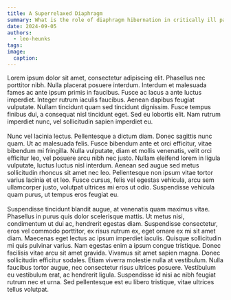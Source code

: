 ```yaml
---
title: A Superrelaxed Diaphragm
summary: What is the role of diaphragm hibernation in critically ill patients?
date: 2024-09-05
authors:
  - leo-heunks
tags:
image:
  caption:
---
```

Lorem ipsum dolor sit amet, consectetur adipiscing elit. Phasellus nec porttitor nibh. Nulla placerat posuere interdum. Interdum et malesuada fames ac ante ipsum primis in faucibus. Fusce ac lacus a ante luctus imperdiet. Integer rutrum iaculis faucibus. Aenean dapibus feugiat vulputate. Nullam tincidunt quam sed tincidunt dignissim. Fusce tempus finibus dui, a consequat nisl tincidunt eget. Sed eu lobortis elit. Nam rutrum imperdiet nunc, vel sollicitudin sapien imperdiet eu.
<br><br>
Nunc vel lacinia lectus. Pellentesque a dictum diam. Donec sagittis nunc quam. Ut ac malesuada felis. Fusce bibendum ante et orci efficitur, vitae bibendum mi fringilla. Nulla vulputate, diam et mollis venenatis, velit orci efficitur leo, vel posuere arcu nibh nec justo. Nullam eleifend lorem in ligula vulputate, luctus luctus nisl interdum. Aenean sed augue sed metus sollicitudin rhoncus sit amet nec leo. Pellentesque non ipsum vitae tortor varius lacinia et et leo. Fusce cursus, felis vel egestas vehicula, arcu sem ullamcorper justo, volutpat ultrices mi eros ut odio. Suspendisse vehicula quam purus, ut tempus eros feugiat eu.
<br><br>
Suspendisse tincidunt blandit augue, at venenatis quam maximus vitae. Phasellus in purus quis dolor scelerisque mattis. Ut metus nisi, condimentum ut dui ac, hendrerit egestas diam. Suspendisse consectetur, eros vel commodo porttitor, ex risus rutrum ex, eget ornare ex mi sit amet diam. Maecenas eget lectus ac ipsum imperdiet iaculis. Quisque sollicitudin mi quis pulvinar varius. Nam egestas enim a ipsum congue tristique. Donec facilisis vitae arcu sit amet gravida. Vivamus sit amet sapien magna. Donec sollicitudin efficitur sodales. Etiam viverra molestie nulla at vestibulum. Nulla faucibus tortor augue, nec consectetur risus ultrices posuere. Vestibulum eu vestibulum erat, ac hendrerit ligula. Suspendisse id nisi ac nibh feugiat rutrum nec et urna. Sed pellentesque est eu libero tristique, vitae ultrices tellus volutpat.